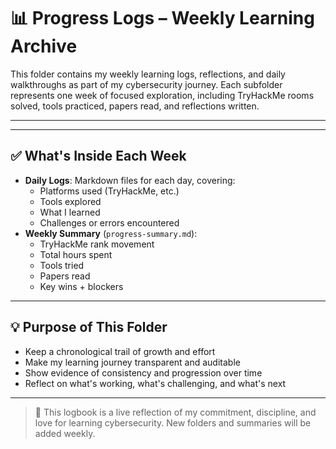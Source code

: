 # 📊 Progress Logs – Weekly Learning Archive

This folder contains my weekly learning logs, reflections, and daily walkthroughs as part of my cybersecurity journey. Each subfolder represents one week of focused exploration, including TryHackMe rooms solved, tools practiced, papers read, and reflections written.

---


---

## ✅ What's Inside Each Week

- **Daily Logs**: Markdown files for each day, covering:
  - Platforms used (TryHackMe, etc.)
  - Tools explored
  - What I learned
  - Challenges or errors encountered
- **Weekly Summary** (`progress-summary.md`):
  - TryHackMe rank movement
  - Total hours spent
  - Tools tried
  - Papers read
  - Key wins + blockers

---

## 💡 Purpose of This Folder

- Keep a chronological trail of growth and effort
- Make my learning journey transparent and auditable
- Show evidence of consistency and progression over time
- Reflect on what's working, what's challenging, and what's next

---

> 📌 This logbook is a live reflection of my commitment, discipline, and love for learning cybersecurity. New folders and summaries will be added weekly.

